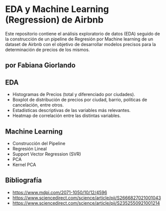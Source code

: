 # **EDA y Machine Learning (Regression) de Airbnb**
Este repositorio contiene el análisis exploratorio de datos (EDA) seguido de la construcción de un pipeline de Regresión por Machine learning de un dataset de Airbnb con el objetivo de desarrollar modelos precisos para la determinación de precios de los mismos.
## por Fabiana Giorlando
## EDA
* Histogramas de Precios (total y diferenciado por ciudades).
* Boxplot de distribución de precios por ciudad, barrio, políticas de cancelación, entre otros.
* Estadísticas descriptivas de las variables más relevantes.
* Heatmap de correlación entre las distintas variables.
## Machine Learning
* Construcción del Pipeline
* Regresión Lineal
* Support Vector Regression (SVR)
* PCA
* Kernel PCA
## Bibliografía
* https://www.mdpi.com/2071-1050/10/12/4596
* https://www.sciencedirect.com/science/article/pii/S2666827021001043
* https://www.sciencedirect.com/science/article/pii/S2352550921001214
